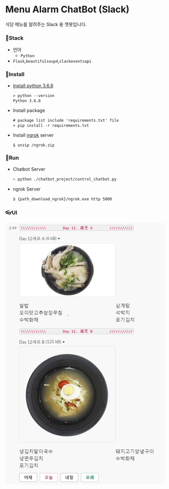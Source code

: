 # Menu Alarm ChatBot (Slack)

식당 메뉴를 알려주는 Slack 용 챗봇입니다.



### 🔨Stack

- 언어
  - `Python`
- `Flask`,`beautifulsoup4`,`slackeventsapi`



### 🔧Install

- [Install python 3.6.8](https://www.python.org/downloads/release/python-368/)

      > python --version
      Python 3.6.8

- Install package

      # package list include 'requirements.txt' file 
      > pip install -r requirements.txt

- Install [ngrok](https://dashboard.ngrok.com/get-started) server

  ``` ba
  $ unzip /ngrok.zip
  ```



### 🔸Run

- Chatbot Server

  ```bash
  > python ./chatbot_project/control_chatbot.py
  ```

* ngrok Server

  ```bash
  $ {path_download_ngrok}/ngrok.exe http 5000
  ```



### 👓UI

![image-20200327172155817](./picture/page1.JPG)
